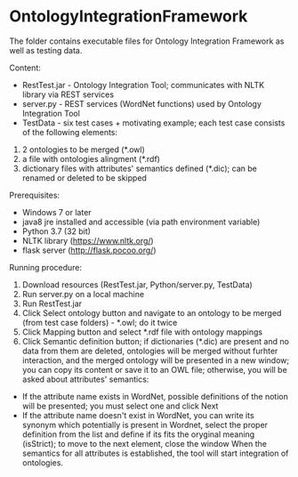 # OntologyIntegrationFramework

The folder contains executable files for Ontology Integration Framework as well as testing data.

Content:
- RestTest.jar - Ontology Integration Tool; communicates with NLTK library via REST services
- server.py - REST services (WordNet functions) used by Ontology Integration Tool
- TestData - six test cases + motivating example; each test case consists of the following elements:
 1) 2 ontologies to be merged (*.owl)
 2) a file with ontologies alingment (*.rdf)
 3) dictionary files with attributes' semantics defined (*.dic); can be renamed or deleted to be skipped

Prerequisites:
- Windows 7 or later
- java8 jre installed and accessible (via path environment variable)
- Python 3.7 (32 bit)
- NLTK library (https://www.nltk.org/)
- flask server (http://flask.pocoo.org/)

Running procedure:
1. Download resources (RestTest.jar, Python/server.py, TestData)
2. Run server.py on a local machine
3. Run RestTest.jar 
4. Click Select ontology button and navigate to an ontology to be merged (from test case folders) - *.owl; do it twice 
5. Click Mapping button and select *.rdf file with ontology mappings
6. Click Semantic definition button; if dictionaries (*.dic) are present and no data from them are deleted, ontologies will be merged without furhter interaction, and the merged ontology will be presented in a new window; you can copy its content or save it to an OWL file; otherwise, you will be asked about attributes' semantics:
- If the attribute name exists in WordNet, possible definitions of the notion will be presented; you must select one and click Next
- If the attribute name doesn't exist in WordNet, you can write its synonym which potentially is present in Wordnet, select the proper definition from the list and define if its fits the oryginal meaning (isStrict); to move to the next element, close the window
When the semantics for all attributes is established, the tool will start integration of ontologies.
